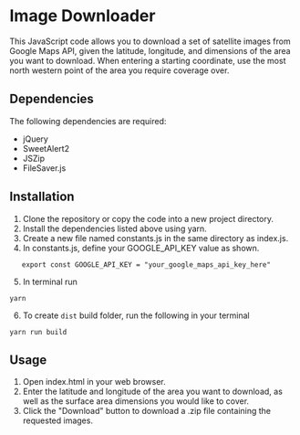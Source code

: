 # Image Downloader

This JavaScript code allows you to download a set of satellite images from Google Maps API, given the latitude, longitude, and dimensions of the area you want to download. When entering a starting coordinate, use the most north western point of the area you require coverage over.

## Dependencies

The following dependencies are required:

- jQuery
- SweetAlert2
- JSZip
- FileSaver.js

## Installation

1. Clone the repository or copy the code into a new project directory.
2. Install the dependencies listed above using yarn.
3. Create a new file named constants.js in the same directory as index.js.
4. In constants.js, define your GOOGLE_API_KEY value as shown.

```
   export const GOOGLE_API_KEY = "your_google_maps_api_key_here"
```

5. In terminal run

```
yarn
```

6. To create `dist` build folder, run the following in your terminal

```
yarn run build
```

## Usage

1. Open index.html in your web browser.
2. Enter the latitude and longitude of the area you want to download, as well as the surface area dimensions you would like to cover.
3. Click the "Download" button to download a .zip file containing the requested images.
